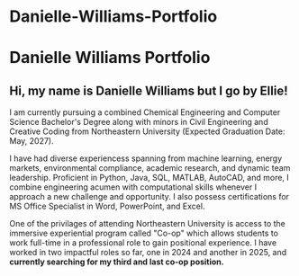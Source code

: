 # Danielle-Williams-Portfolio
# Danielle Williams Portfolio

## Hi, my name is Danielle Williams but I go by Ellie!

I am currently pursuing a combined Chemical Engineering and Computer Science Bachelor's Degree along with minors in Civil Engineering and Creative Coding from Northeastern University (Expected Graduation Date: May, 2027). 

I have had diverse experiencess spanning from machine learning, energy markets, environmental compliance, academic research, and dynamic team leadership. Proficient in Python, Java, SQL, MATLAB, AutoCAD, and more, I combine engineering acumen with computational skills whenever I approach a new challenge and opportunity. I also possess certifications for MS Office Specialist in Word, PowerPoint, and Excel. 

One of the privilages of attending Northeastern University is access to the immersive experiential program called "Co-op" which allows students to work full-time in a professional role to gain positional experience. I have worked in two impactful roles so far, one in 2024 and another in 2025, and <b>currently searching for my third and last co-op position.